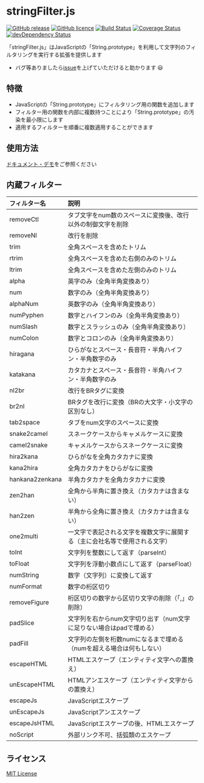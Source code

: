 # stringFilter.js
[![GitHub release](https://img.shields.io/badge/release-v0.1.0-blue.svg?style=flat)](https://github.com/hrdaya/stringFilter.js/releases)
[![GitHub licence](https://img.shields.io/badge/licence-MIT-blue.svg?style=flat)](https://github.com/hrdaya/stringFilter.js/blob/master/LICENSE)
[![Build Status](https://travis-ci.org/hrdaya/stringFilter.js.svg?branch=master&style=flat)](https://travis-ci.org/hrdaya/stringFilter.js)
[![Coverage Status](https://coveralls.io/repos/hrdaya/stringFilter.js/badge.svg)](https://coveralls.io/r/hrdaya/stringFilter.js)
[![devDependency Status](https://david-dm.org/hrdaya/stringFilter.js/dev-status.svg)](https://david-dm.org/hrdaya/stringFilter.js#info=devDependencies)

「stringFilter.js」はJavaScriptの「String.prototype」を利用して文字列のフィルタリングを実行する拡張を提供します

 - バグ等ありましたら[issue](https://github.com/hrdaya/stringFilter.js/issues)を上げていただけると助かります :smiley:

## 特徴

- JavaScriptの「String.prototype」にフィルタリング用の関数を追加します
- フィルター用の関数を内部に複数持つことにより「String.prototype」の汚染を最小限にします
- 適用するフィルターを順番に複数適用することができます

## 使用方法

[ドキュメント・デモ](http://hrdaya.github.io/stringFilter.js/)をご参照ください

## 内蔵フィルター

|フィルター名|説明|
|:-----------|:-----------|
|removeCtl|タブ文字をnum数のスペースに変換後、改行以外の制御文字を削除|
|removeNl|改行を削除|
|trim|全角スペースを含めたトリム|
|rtrim|全角スペースを含めた右側のみのトリム|
|ltrim|全角スペースを含めた左側のみのトリム|
|alpha|英字のみ（全角半角変換あり）|
|num|数字のみ（全角半角変換あり）|
|alphaNum|英数字のみ（全角半角変換あり）|
|numPyphen|数字とハイフンのみ（全角半角変換あり）|
|numSlash|数字とスラッシュのみ（全角半角変換あり）|
|numColon|数字とコロンのみ（全角半角変換あり）|
|hiragana|ひらがなとスペース・長音符・半角ハイフン・半角数字のみ|
|katakana|カタカナとスペース・長音符・半角ハイフン・半角数字のみ|
|nl2br|改行をBRタグに変換|
|br2nl|BRタグを改行に変換（BRの大文字・小文字の区別なし）|
|tab2space|タブをnum文字のスペースに変換|
|snake2camel|スネークケースからキャメルケースに変換|
|camel2snake|キャメルケースからスネークケースに変換|
|hira2kana|ひらがなを全角カタカナに変換|
|kana2hira|全角カタカナをひらがなに変換|
|hankana2zenkana|半角カタカナを全角カタカナに変換|
|zen2han|全角から半角に置き換え（カタカナは含まない）|
|han2zen|半角から全角に置き換え（カタカナは含まない）|
|one2multi|一文字で表記される文字を複数文字に展開する（主に会社名等で使用される文字）|
|toInt|文字列を整数にして返す（parseInt）|
|toFloat|文字列を浮動小数点にして返す（parseFloat）|
|numString|数字（文字列）に変換して返す|
|numFormat|数字の桁区切り|
|removeFigure|桁区切りの数字から区切り文字の削除（「,」の削除）|
|padSlice|文字列を右からnum文字切り出す（num文字に足りない場合はpadで埋める）|
|padFill|文字列の左側を桁数numになるまで埋める（numを超える場合は何もしない）|
|escapeHTML|HTMLエスケープ（エンティティ文字への置換え）|
|unEscapeHTML|HTMLアンエスケープ（エンティティ文字からの置換え）|
|escapeJs|JavaScriptエスケープ|
|unEscapeJs|JavaScriptアンエスケープ|
|escapeJsHTML|JavaScriptエスケープの後、HTMLエスケープ|
|noScript|外部リンク不可、括弧類のエスケープ|

## ライセンス

[MIT License](https://github.com/hrdaya/stringFilter.js/blob/master/LICENSE)